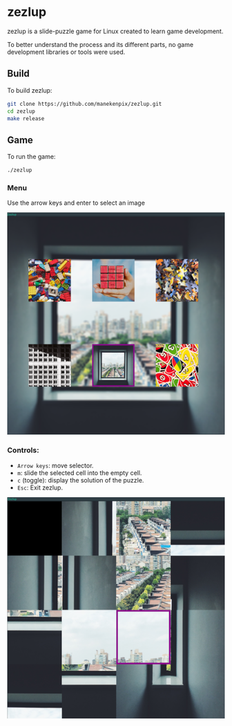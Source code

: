 # zezlup

zezlup is a slide-puzzle game for Linux created to learn game development.

To better understand the process and its different parts, no game development libraries or tools were used.

## Build

To build zezlup:

```sh
git clone https://github.com/manekenpix/zezlup.git
cd zezlup
make release
```

## Game

To run the game:

```sh
./zezlup
```

### Menu
Use the arrow keys and enter to select an image

![Image](data/zezlup1.png)


### Controls:
- `Arrow keys`: move selector.
- `m`: slide the selected cell into the empty cell.
- `c` (toggle): display the solution of the puzzle.
- `Esc`: Exit zezlup.

![Image](data/zezlup2.png)
